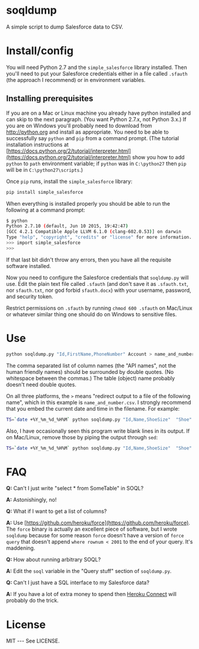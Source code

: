 # soqldump
A simple script to dump Salesforce data to CSV.

# Install/config

You will need Python 2.7 and the `simple_salesforce` library
installed.  Then you'll need to put your Salesforce credentials either
in a file called `.sfauth` (the approach I recommend) or in
environment variables.

## Installing prerequisites

If you are on a Mac or Linux machine you already have python
installed and can skip to the next paragraph.  (You want Python 2.7.x, not Python 3.x.)  If you are on
Windows you'll probably need to download from http://python.org and
install as appropriate.  You need to be able to successfully say
`python` and `pip` from a command prompt.  (The tutorial installation
instructions at
[https://docs.python.org/2/tutorial/interpreter.html](https://docs.python.org/2/tutorial/interpreter.html)
show you how to add `python` to `path` environment variable; if
`python` was in `C:\python27` then `pip` will be in
`C:\python27\scripts`.)

Once `pip` runs, install the `simple_salesforce` library:

```bash
pip install simple_salesforce
```

When everything is installed properly you should be able to run the
following at a command prompt:

```bash
$ python
Python 2.7.10 (default, Jun 10 2015, 19:42:47)
[GCC 4.2.1 Compatible Apple LLVM 6.1.0 (clang-602.0.53)] on darwin
Type "help", "copyright", "credits" or "license" for more information.
>>> import simple_salesforce
>>>
```

If that last bit didn't throw any errors, then you have all the
requisite software installed.

Now you need to configure the Salesforce credentials that
`soqldump.py` will use.  Edit the plain text file called `.sfauth`
(and don't save it as `.sfauth.txt`, nor `sfauth.txt`, nor god forbid
`sfauth.docx`) with your username, password, and security token.

Restrict permissions on `.sfauth` by running `chmod 600 .sfauth` on
Mac/Linux or whatever similar thing one should do on Windows to
sensitive files.

# Use

```bash
python soqldump.py "Id,FirstName,PhoneNumber" Account > name_and_number.csv
```

The comma separated list of column names (the "API names", not the
human friendly names) should be surrounded by double quotes.  (No
whitespace between the commas.)  The table (object) name probably
doesn't need double quotes.

On all three platforms, the `>` means "redirect output to a file of
the following name", which in this example is `name_and_number.csv`.
I strongly recommend that you embed the current date and time in the
filename.  For example:

```bash
TS=`date +%Y_%m_%d_%H%M` python soqldump.py "Id,Name,ShoeSize"  "Shoe" > ${TS}_shoesize_and_name.csv
```

Also, I have occasionally seen this program write blank lines in its output.  If on Mac/Linux, remove those by piping the output through `sed`:

```bash
TS=`date +%Y_%m_%d_%H%M` python soqldump.py "Id,Name,ShoeSize"  "Shoe" | sed '/^\s*$/d' > ${TS}_shoesize_and_name.csv
```

# FAQ

**Q:** Can't I just write "select * from SomeTable" in SOQL?

**A:** Astonishingly, no!

**Q:** What if I want to get a list of columns?

**A:** Use
[https://github.com/heroku/force](https://github.com/heroku/force).
The `force` binary is actually an excellent piece of software, but I
wrote `soqldump` because for some reason `force` doesn't have a
version of `force query` that doesn't append `where rownum < 2001` to
the end of your query.  It's maddening.

**Q:** How about running arbitrary SOQL?

**A:** Edit the `soql` variable in the "Query stuff" section of `soqldump.py`.

**Q:** Can't I just have a SQL interface to my Salesforce data?

**A:** If you have a lot of extra money to spend then [Heroku Connect](https://www.heroku.com/connect) will probably do the trick.

# License

MIT --- See LICENSE.
